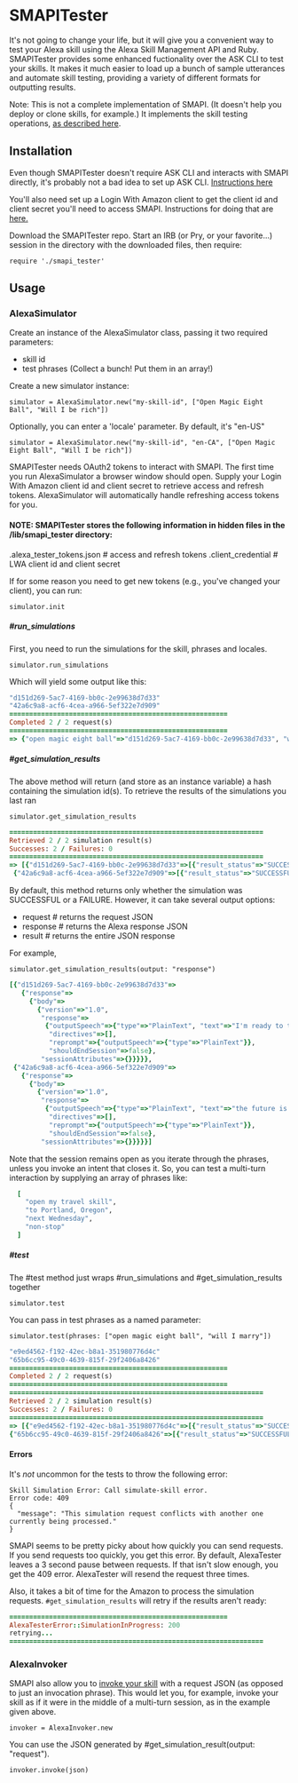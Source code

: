 # SMAPITester
It's not going to change your life, but it will give you a convenient way to test your Alexa skill using the Alexa Skill Management API and Ruby.
SMAPITester provides some enhanced fuctionality over the ASK CLI to test your skills. It makes it much easier to load up a bunch of sample utterances and automate skill testing, providing a variety of different formats for outputting results.

Note: This is not a complete implementation of SMAPI. (It doesn't help you deploy or clone skills, for example.) It implements the skill testing operations, [as described here](https://developer.amazon.com/docs/smapi/skill-testing-operations.html). 

## Installation
Even though SMAPITester doesn't require ASK CLI and interacts with SMAPI directly, it's probably not a bad idea to set up ASK CLI. [Instructions here](https://developer.amazon.com/alexa-skills-kit/smapi)

You'll also need set up a Login With Amazon client to get the client id and client secret you'll need to access SMAPI. Instructions for doing that are [here.](https://developer.amazon.com/docs/smapi/ask-cli-intro.html#smapi-intro)


Download the SMAPITester repo. Start an IRB (or Pry, or your favorite...) session in the directory with the downloaded files, then require:

````require './smapi_tester'````
## Usage ##
### AlexaSimulator ###

Create an instance of the AlexaSimulator class, passing it two required parameters:
- skill id
- test phrases (Collect a bunch! Put them in an array!)


Create a new simulator instance:

````simulator = AlexaSimulator.new("my-skill-id", ["Open Magic Eight Ball", "Will I be rich"])````


Optionally, you can enter a 'locale' parameter. By default, it's "en-US"

````simulator = AlexaSimulator.new("my-skill-id", "en-CA", ["Open Magic Eight Ball", "Will I be rich"])````


SMAPITester needs OAuth2 tokens to interact with SMAPI. The first time you run AlexaSimulator a browser window should open. Supply your Login With Amazon client id and client secret to retrieve access and refresh tokens. AlexaSimulator will automatically handle refreshing access tokens for you.

#### NOTE: SMAPITester stores the following information in hidden files in the /lib/smapi_tester directory: ####


.alexa_tester_tokens.json # access and refresh tokens
.client_credential # LWA client id and client secret

If for some reason you need to get new tokens (e.g., you've changed your client), you can run:

````simulator.init````


##### #run_simulations #####

First, you need to run the simulations for the skill, phrases and locales.

````simulator.run_simulations````

Which will yield some output like this:
````ruby
"d151d269-5ac7-4169-bb0c-2e99638d7d33"
"42a6c9a8-acf6-4cea-a966-5ef322e7d909"
=======================================================
Completed 2 / 2 request(s)
=======================================================
=> {"open magic eight ball"=>"d151d269-5ac7-4169-bb0c-2e99638d7d33", "will I be rich"=>"42a6c9a8-acf6-4cea-a966-5ef322e7d909"}
````

##### #get_simulation_results #####

The above method will return (and store as an instance variable) a hash containing the simulation id(s). To retrieve the results of the simulations you last ran

````simulator.get_simulation_results````
````ruby
================================================================
Retrieved 2 / 2 simulation result(s)
Successes: 2 / Failures: 0
================================================================
=> [{"d151d269-5ac7-4169-bb0c-2e99638d7d33"=>[{"result_status"=>"SUCCESSFUL"}, {"invocation_phrase"=>"open magic eight ball"}]},
 {"42a6c9a8-acf6-4cea-a966-5ef322e7d909"=>[{"result_status"=>"SUCCESSFUL"}, {"invocation_phrase"=>"will I be rich"}]}
 ````
 By default, this method returns only whether the simulation was SUCCESSFUL or a FAILURE.
 However, it can take several output options:
 
 
 - request    # returns the request JSON
 - response   # returns the Alexa response JSON
 - result     # returns the entire JSON response
 
For example,

````simulator.get_simulation_results(output: "response")````
````ruby
[{"d151d269-5ac7-4169-bb0c-2e99638d7d33"=>
   {"response"=>
     {"body"=>
       {"version"=>"1.0",
        "response"=>
         {"outputSpeech"=>{"type"=>"PlainText", "text"=>"I'm ready to tell your future. Ask me any yes no question."},
          "directives"=>[],
          "reprompt"=>{"outputSpeech"=>{"type"=>"PlainText"}},
          "shouldEndSession"=>false},
        "sessionAttributes"=>{}}}}},
 {"42a6c9a8-acf6-4cea-a966-5ef322e7d909"=>
   {"response"=>
     {"body"=>
       {"version"=>"1.0",
        "response"=>
         {"outputSpeech"=>{"type"=>"PlainText", "text"=>"the future is uncertain"},
          "directives"=>[],
          "reprompt"=>{"outputSpeech"=>{"type"=>"PlainText"}},
          "shouldEndSession"=>false},
        "sessionAttributes"=>{}}}}}]
````
Note that the session remains open as you iterate through the phrases, unless you invoke an intent that closes it. So, you can test a multi-turn interaction by supplying an array of phrases like:

````ruby
  [
    "open my travel skill", 
    "to Portland, Oregon", 
    "next Wednesday", 
    "non-stop"
  ]
 ````
 ##### #test

 The #test method just wraps #run_simulations and #get_simulation_results together

 ````simulator.test````
 
 You can pass in test phrases as a named parameter:

 ````simulator.test(phrases: ["open magic eight ball", "will I marry"])````
 
 ````ruby
"e9ed4562-f192-42ec-b8a1-351980776d4c"
"65b6cc95-49c0-4639-815f-29f2406a8426"
=======================================================
Completed 2 / 2 request(s)
=======================================================
================================================================
Retrieved 2 / 2 simulation result(s)
Successes: 2 / Failures: 0
================================================================
=> [{"e9ed4562-f192-42ec-b8a1-351980776d4c"=>[{"result_status"=>"SUCCESSFUL"}, {"invocation_phrase"=>"open magic eight ball"}]},
 {"65b6cc95-49c0-4639-815f-29f2406a8426"=>[{"result_status"=>"SUCCESSFUL"}, {"invocation_phrase"=>"will I marry"}]}]
 ````

#### Errors ####
It's *not* uncommon for the tests to throw the following error:
````
Skill Simulation Error: Call simulate-skill error.
Error code: 409
{
  "message": "This simulation request conflicts with another one currently being processed."
}
````
SMAPI seems to be pretty picky about how quickly you can send requests. If you send requests too quickly, you get this error. By default, AlexaTester leaves a 3 second pause between requests. If that isn't slow enough, you get the 409 error. AlexaTester will resend the request three times.


Also, it takes a bit of time for the Amazon to process the simulation requests. ````#get_simulation_results```` will retry if the results aren't ready:
````ruby
=======================================================
AlexaTesterError::SimulationInProgress: 200 
retrying...
================================================================
````

### AlexaInvoker ###


SMAPI also allow you to [invoke your skill](https://developer.amazon.com/docs/smapi/skill-invocation-api.html) with a request JSON (as opposed to just an invocation phrase). This would let you, for example, invoke your skill as if it were in the middle of a multi-turn session, as in the example given above. 


````invoker = AlexaInvoker.new````

You can use the JSON generated by #get_simulation_result(output: "request").


````invoker.invoke(json)````
